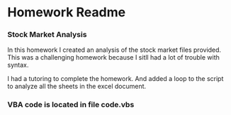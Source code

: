 # Homework Readme

### Stock Market Analysis

In this homework I created an analysis of the stock market files provided. This was a challenging homework because I sitll had a lot of trouble with syntax.

I had a tutoring to complete the homework. And added a loop to the script to analyze all the sheets in the excel document. 

### VBA code is located in file code.vbs
